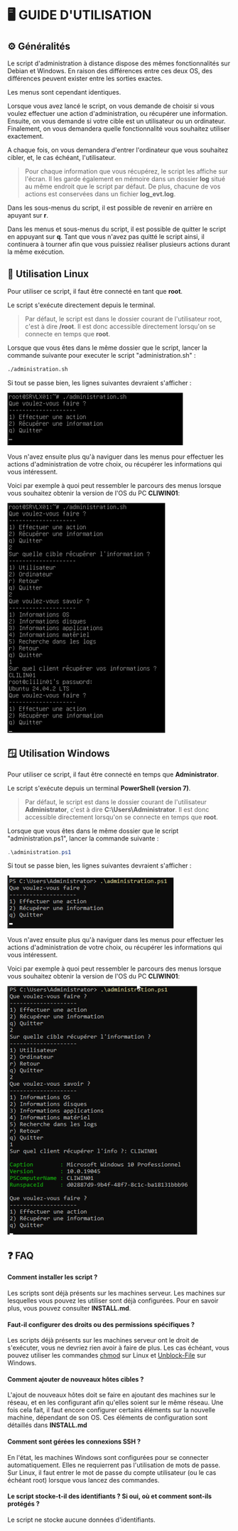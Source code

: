 # 🖥️ GUIDE D'UTILISATION

## ⚙️ Généralités

Le script d'administration à distance dispose des mêmes fonctionnalités sur Debian et Windows. En raison des différences entre ces deux OS, des différences peuvent exister entre les sorties exactes. 

Les menus sont cependant identiques.

Lorsque vous avez lancé le script, on vous demande de choisir si vous voulez effectuer une action d'administration, ou récupérer une information. Ensuite, on vous demande si votre cible est un utilisateur ou un ordinateur. Finalement, on vous demandera quelle fonctionnalité vous souhaitez utiliser exactement.

A chaque fois, on vous demandera d'entrer l'ordinateur que vous souhaitez cibler, et, le cas échéant, l'utilisateur.

> Pour chaque information que vous récupérez, le script les affiche sur l'écran. Il les garde également en mémoire dans un dossier **log** situé au même endroit que le script par défaut. De plus, chacune de vos actions est conservées dans un fichier **log_evt.log**.

Dans les sous-menus du script, il est possible de revenir en arrière en apuyant sur **r**.

Dans les menus et sous-menus du script, il est possible de quitter le script en appuyant sur **q**. Tant que vous n'avez pas quitté le script ainsi, il continuera à tourner afin que vous puissiez réaliser plusieurs actions durant la même exécution.

## 🐧 Utilisation Linux  

Pour utiliser ce script, il faut être connecté en tant que **root**.

Le script s'exécute directement depuis le terminal. 

> Par défaut, le script est dans le dossier courant de l'utilisateur root, c'est à dire **/root**. Il est donc accessible directement lorsqu'on se connecte en temps que **root**.

Lorsque que vous êtes dans le même dossier que le script, lancer la commande suivante pour executer le script "administration.sh" :

```bash
./administration.sh
```

Si tout se passe bien, les lignes suivantes devraient s'afficher :

![Affichage menu principal Debian](Ressources/debian_accueil.png) 

Vous n'avez ensuite plus qu'à naviguer dans les menus pour effectuer les actions d'administration de votre choix, ou récupérer les informations qui vous intéressent.

Voici par exemple à quoi peut ressembler le parcours des menus lorsque vous souhaitez obtenir la version de l'OS du PC **CLIWIN01**:

![Affiche menu OS Debian](Ressources/debian_infoOS.png)

## 🪟 Utilisation Windows

Pour utiliser ce script, il faut être connecté en temps que **Administrator**.

Le script s'exécute depuis un terminal **PowerShell (version 7)**.

> Par défaut, le script est dans le dossier courant de l'utilisateur **Administrator**, c'est à dire **C:\Users\Administrator**. Il est donc accessible directement lorsqu'on se connecte en temps que **root**.

Lorsque que vous êtes dans le même dossier que le script "administration.ps1", lancer la commande suivante :

```PowerShell
.\administration.ps1
```

Si tout se passe bien, les lignes suivantes devraient s'afficher :

![Affichage menu principal Windows](Ressources/powershell_accueil.png) 

Vous n'avez ensuite plus qu'à naviguer dans les menus pour effectuer les actions d'administration de votre choix, ou récupérer les informations qui vous intéressent.

Voici par exemple à quoi peut ressembler le parcours des menus lorsque vous souhaitez obtenir la version de l'OS du PC **CLIWIN01**:

![Affiche menu OS Windows](Ressources/powershell_infoOS.png)

## ❓ FAQ

#### Comment installer les script ?

Les scripts sont déjà présents sur les machines serveur. Les machines sur lesquelles vous pouvez les utiliser sont déjà configurées. Pour en savoir plus, vous pouvez consulter **INSTALL.md**.

#### Faut-il configurer des droits ou des permissions spécifiques ?

Les scripts déjà présents sur les machines serveur ont le droit de s'exécuter, vous ne devriez rien avoir à faire de plus. Les cas échéant, vous pouvez utiliser les commandes [chmod](https://www.ionos.fr/digitalguide/serveur/know-how/attribution-de-droits-sur-un-repertoire-avec-chmod/) sur Linux et [Unblock-File](https://learn.microsoft.com/en-us/powershell/module/microsoft.powershell.utility/unblock-file?view=powershell-7.5) sur Windows.

#### Comment ajouter de nouveaux hôtes cibles ?

L'ajout de nouveaux hôtes doit se faire en ajoutant des machines sur le réseau, et en les configurant afin qu'elles soient sur le même réseau. Une fois cela fait, il faut encore configurer certains éléments sur la nouvelle machine, dépendant de son OS. Ces éléments de configuration sont détaillés dans **INSTALL.md**

#### Comment sont gérées les connexions SSH ?

En l'état, les machines Windows sont configurées pour se connecter automatiquement. Elles ne requierrent pas l'utilisation de mots de passe.
Sur Linux, il faut entrer le mot de passe du compte utilisateur (ou le cas échéant root) lorsque vous lancez des commandes.

#### Le script stocke-t-il des identifiants ? Si oui, où et comment sont-ils protégés ?

Le script ne stocke aucune données d'identifiants.
